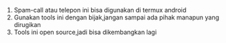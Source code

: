 1. Spam-call atau telepon ini bisa digunakan di termux android
2. Gunakan tools ini dengan bijak,jangan sampai ada pihak manapun yang dirugikan
3. Tools ini open source,jadi bisa dikembangkan lagi 
